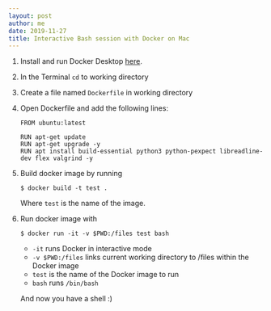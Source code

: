 ```yaml
---
layout: post
author: me
date: 2019-11-27
title: Interactive Bash session with Docker on Mac
---
```


1. Install and run Docker Desktop [here](https://docs.docker.com/docker-for-mac/install/).

2. In the Terminal `cd` to working directory

3. Create a file named `Dockerfile` in working directory

4. Open Dockerfile and add the following lines:

   
   <pre><code><span color="blue">FROM</span> ubuntu:latest

   RUN apt-get update
   RUN apt-get upgrade -y
   RUN apt install build-essential python3 python-pexpect libreadline-dev flex valgrind -y</pre></code>
   
   
5. Build docker image by running

   ```
   $ docker build -t test .
   ```
   Where `test` is the name of the image.

6. Run docker image with

   ```
   $ docker run -it -v $PWD:/files test bash
   ```
   
   * `-it` runs Docker in interactive mode
   * `-v $PWD:/files` links current working directory to /files within the Docker image
   * `test` is the name of the Docker image to run
   * `bash` runs `/bin/bash`
   
   And now you have a shell :)

